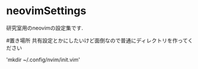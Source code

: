 # neovimSettings
研究室用のneovimの設定集です.

#置き場所
共有設定とかにしたいけど面倒なので普通にディレクトリを作ってください

'mkdir ~/.config/nvim/init.vim'
